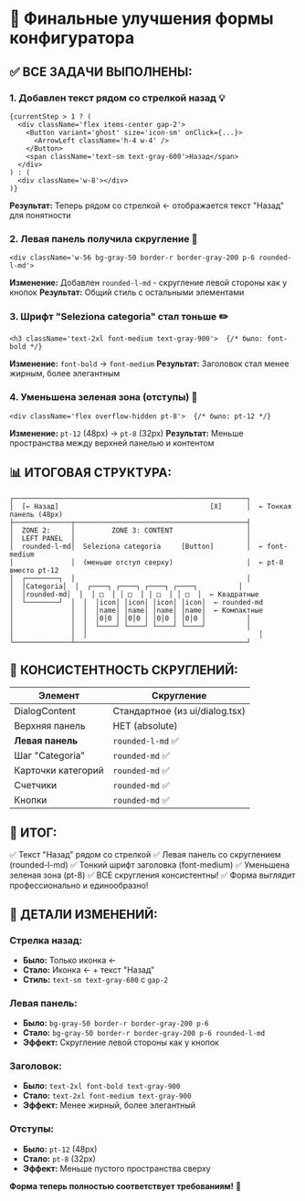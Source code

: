 # 🎉 Финальные улучшения формы конфигуратора

## ✅ ВСЕ ЗАДАЧИ ВЫПОЛНЕНЫ:

### 1. **Добавлен текст рядом со стрелкой назад** 💡
```tsx
{currentStep > 1 ? (
  <div className='flex items-center gap-2'>
    <Button variant='ghost' size='icon-sm' onClick={...}>
      <ArrowLeft className='h-4 w-4' />
    </Button>
    <span className='text-sm text-gray-600'>Назад</span>
  </div>
) : (
  <div className='w-8'></div>
)}
```
**Результат:** Теперь рядом со стрелкой ← отображается текст "Назад" для понятности

### 2. **Левая панель получила скругление** 🔵
```tsx
<div className='w-56 bg-gray-50 border-r border-gray-200 p-6 rounded-l-md'>
```
**Изменение:** Добавлен `rounded-l-md` - скругление левой стороны как у кнопок
**Результат:** Общий стиль с остальными элементами

### 3. **Шрифт "Seleziona categoria" стал тоньше** ✏️
```tsx
<h3 className='text-2xl font-medium text-gray-900'>  {/* было: font-bold */}
```
**Изменение:** `font-bold` → `font-medium`
**Результат:** Заголовок стал менее жирным, более элегантным

### 4. **Уменьшена зеленая зона (отступы)** 📏
```tsx
<div className='flex overflow-hidden pt-8'>  {/* было: pt-12 */}
```
**Изменение:** `pt-12` (48px) → `pt-8` (32px)
**Результат:** Меньше пространства между верхней панелью и контентом

## 📊 ИТОГОВАЯ СТРУКТУРА:

```
┌─────────────────────────────────────────────────────────┐
│  [← Назад]                                     [X]      │  ← Тонкая панель (48px)
├──────────────┬──────────────────────────────────────────┤
│  ZONE 2:     │         ZONE 3: CONTENT                  │
│  LEFT PANEL  │                                          │
│  rounded-l-md│  Seleziona categoria     [Button]        │  ← font-medium
│              │  (меньше отступ сверху)                  │  ← pt-8 вместо pt-12
│  ┌────────┐  │                                          │
│  │Categoria│  │  ┌────┐ ┌────┐ ┌────┐ ┌────┐          │
│  │rounded-md│  │  │ □  │ │ □  │ │ □  │ │ □  │  ← Квадратные
│  └────────┘  │  │  │icon│ │icon│ │icon│ │icon│  ← rounded-md
│              │  │  │name│ │name│ │name│ │name│  ← Компактные
│              │  │  │0│0 │ │0│0 │ │0│0 │ │0│0 │          │
│              │  │  └────┘ └────┘ └────┘ └────┘          │
│              │  │                                          │
└──────────────┴──────────────────────────────────────────┘
```

## 🎯 КОНСИСТЕНТНОСТЬ СКРУГЛЕНИЙ:

| Элемент | Скругление |
|---------|------------|
| DialogContent | Стандартное (из ui/dialog.tsx) |
| Верхняя панель | НЕТ (absolute) |
| **Левая панель** | `rounded-l-md` ✅ |
| Шаг "Categoria" | `rounded-md` ✅ |
| Карточки категорий | `rounded-md` ✅ |
| Счетчики | `rounded-md` ✅ |
| Кнопки | `rounded-md` ✅ |

## 🚀 ИТОГ:
✅ Текст "Назад" рядом со стрелкой
✅ Левая панель со скруглением (rounded-l-md)
✅ Тонкий шрифт заголовка (font-medium)
✅ Уменьшена зеленая зона (pt-8)
✅ ВСЕ скругления консистентны!
✅ Форма выглядит профессионально и единообразно!

## 📝 ДЕТАЛИ ИЗМЕНЕНИЙ:

### Стрелка назад:
- **Было:** Только иконка ←
- **Стало:** Иконка ← + текст "Назад"
- **Стиль:** `text-sm text-gray-600` с `gap-2`

### Левая панель:
- **Было:** `bg-gray-50 border-r border-gray-200 p-6`
- **Стало:** `bg-gray-50 border-r border-gray-200 p-6 rounded-l-md`
- **Эффект:** Скругление левой стороны как у кнопок

### Заголовок:
- **Было:** `text-2xl font-bold text-gray-900`
- **Стало:** `text-2xl font-medium text-gray-900`
- **Эффект:** Менее жирный, более элегантный

### Отступы:
- **Было:** `pt-12` (48px)
- **Стало:** `pt-8` (32px)
- **Эффект:** Меньше пустого пространства сверху

**Форма теперь полностью соответствует требованиям!** 🎉
